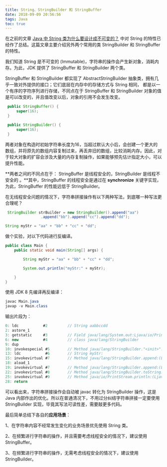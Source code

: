 ```yaml
---
title: String、StringBuilder 和 StringBuffer
date: 2018-09-09 20:56:56
tags: Java
toc: true
---
```


在之前的文章 [Java 中 String 类为什么要设计成不可变的？](http://wuzhangyang.com/2018/09/01/why-string-is-immutable/) 中对 String 的特性已经作了总结。这篇文章主要介绍另外两个常用的类 StringBuilder 和 StringBuffer 的特性。

我们知道 String 是不可变的 (Immutable)，字符串的操作会产生新对象，消耗内存。为此，JDK 提供了 StringBuffer 和 StringBuilder 两个类。

StringBuffer 和 StringBuilder 都实现了 AbstractStringBuilder 抽象类，拥有几乎一致对外提供的接口；它们底层在内存中的存储方式与 String 相同， 都是以一个有序的字符序列进行存储，不同点在于 StringBuffer 和 StringBuilder 对象的值是可以改变的，并且值改变以后，对象的引用不会发生改变。

```java
 public StringBuffer() {
     super(16);
 }

 public StringBuilder() {
     super(16);
 }
```

两者对象在构造时初始字符串长度为16，当超过默认大小后，会创建一个更大的数组，并将原先的数组内容复制过来，再丢弃旧的数组，比较消耗内存。因此，对于较大对象的扩容会涉及大量的内存复制操作，如果能够预先估计指定大小，可以提升性能。

**两者之间的不同点在于： StringBuffer 是线程安全的，StringBuilder 是线程不安全的 。**其中，StringBuffer 的线程安全是通过在 **synchronize** 关键字实现，为此，StringBuffer 的性能远低于 StringBuilder。

在无线程安全问题的情况下，字符串拼接操作有以下两种写法，到底哪一种写法更合理呢？

```java
 StringBuilder strBuilder = new StringBuilder().append("aa")
                .append("bb").append("cc").append("dd");

String myStr = "aa" + "bb" + "cc" + "dd";
```

做个实验，对以下代码进行反编译。

```java
public class Main {
    public static void main(String[] args) {

        String myStr = "aa" + "bb" + "cc" + "dd";

        System.out.println("myStr:" + myStr);

    }
}
```

使用 JDK 8 先编译再反编译：

```java
javac Main.java
javap -v Main.class
```

输出片段为：

```java
0: ldc           #2         // String aabbccdd
2: astore_1
3: getstatic     #3         // Field java/lang/System.out:Ljava/io/PrintStream;
6: new           #4         // class java/lang/StringBuilder
9: dup
10: invokespecial #5        // Method java/lang/StringBuilder."<init>":()V
13: ldc           #6        // String myStr:
15: invokevirtual #7        // Method java/lang/StringBuilder.append:(Ljava/lang/String;)Ljava/lang/StringBuilder;
18: aload_1
19: invokevirtual #7        // Method java/lang/StringBuilder.append:(Ljava/lang/String;)Ljava/lang/StringBuilder;
22: invokevirtual #8        // Method java/lang/StringBuilder.toString:()Ljava/lang/String;
25: invokevirtual #9        // Method java/io/PrintStream.println:(Ljava/lang/String;)V
28: return
```

可以看出来，字符串拼接操作会自动被 javac 转化为 StringBuilder 操作，这是 Java 内部作出的优化。所以在普通清况下，不用过分纠结字符串拼接一定要使用 StringBuilder 实现，毕竟其写法可读性差，需要敲更多代码。

最后简单总结下各自的**应用场景**：

1、在字符串内容不经常发生变化的业务场景优先使用 String 类。

2、在频繁进行字符串的操作，并且需要考虑线程安全的情况下，建议使用 StringBuffer。

3、在频繁进行字符串的操作，无需考虑线程安全的情况下，建议使用 StringBuilder。

 

